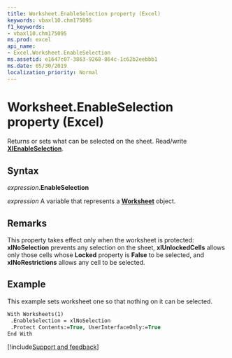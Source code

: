 ```yaml
---
title: Worksheet.EnableSelection property (Excel)
keywords: vbaxl10.chm175095
f1_keywords:
- vbaxl10.chm175095
ms.prod: excel
api_name:
- Excel.Worksheet.EnableSelection
ms.assetid: e1647c07-3863-9268-864c-1c62b2eebbb1
ms.date: 05/30/2019
localization_priority: Normal
---
```



# Worksheet.EnableSelection property (Excel)

Returns or sets what can be selected on the sheet. Read/write **[XlEnableSelection](Excel.XlEnableSelection.md)**.


## Syntax

_expression_.**EnableSelection**

_expression_ A variable that represents a **[Worksheet](Excel.Worksheet.md)** object.


## Remarks

This property takes effect only when the worksheet is protected: **xlNoSelection** prevents any selection on the sheet, **xlUnlockedCells** allows only those cells whose **Locked** property is **False** to be selected, and **xlNoRestrictions** allows any cell to be selected.


## Example

This example sets worksheet one so that nothing on it can be selected.

```vb
With Worksheets(1) 
 .EnableSelection = xlNoSelection 
 .Protect Contents:=True, UserInterfaceOnly:=True 
End With
```




[!include[Support and feedback](~/includes/feedback-boilerplate.md)]
